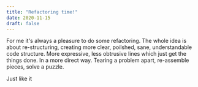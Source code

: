 ```yaml
---
title: "Refactoring time!"
date: 2020-11-15
draft: false
---
```


For me it's always a pleasure to do some refactoring.
The whole idea is about re-structuring, creating more clear, poilshed, sane, understandable code structure.
More expressive, less obtrusive lines which just get the things done. In a more direct way.
Tearing a problem apart, re-assemble pieces, solve a puzzle.

Just like it
